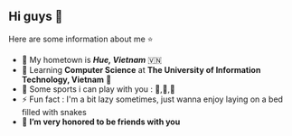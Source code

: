 ## Hi guys 👋
Here are some information about me ⭐
- 💮 My hometown is ***Hue, Vietnam*** 🇻🇳
- 🌱 Learning **Computer Science** at **The University of Information Technology, Vietnam** 🏫
- 👯 Some sports i can play with you : 🎱,🏸,🏈
- ⚡ Fun fact : I'm a bit lazy sometimes, just wanna enjoy laying on a bed filled with snakes
- 🤝 **I’m very honored to be friends with you**







